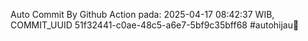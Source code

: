 Auto Commit By Github Action pada: 2025-04-17 08:42:37 WIB, COMMIT_UUID 51f32441-c0ae-48c5-a6e7-5bf9c35bff68 #autohijau🗿
